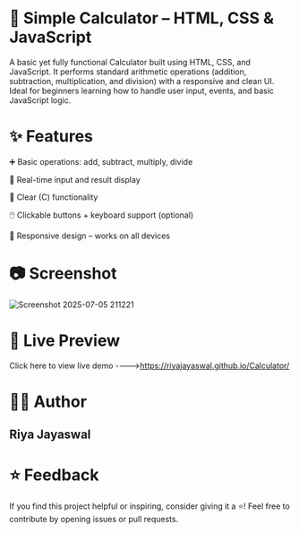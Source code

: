 # 🧮 Simple Calculator – HTML, CSS & JavaScript
A basic yet fully functional Calculator built using HTML, CSS, and JavaScript. It performs standard arithmetic operations (addition, subtraction, multiplication, and division) with a responsive and clean UI. Ideal for beginners learning how to handle user input, events, and basic JavaScript logic.
# ✨ Features
➕ Basic operations: add, subtract, multiply, divide

🧠 Real-time input and result display

🧼 Clear (C) functionality

🖱️ Clickable buttons + keyboard support (optional)

📱 Responsive design – works on all devices

# 📷 Screenshot

![Screenshot 2025-07-05 211221](https://github.com/user-attachments/assets/4c338765-2b88-44d7-a61b-9c0ed444147a)

# 📸 Live Preview
Click here to view live demo ---->https://riyajayaswal.github.io/Calculator/

# 👩‍💻 Author
## Riya Jayaswal


# ⭐ Feedback
If you find this project helpful or inspiring, consider giving it a ⭐!
Feel free to contribute by opening issues or pull requests.
